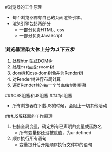 #浏览器的工作原理
- 每个浏览器都有自己的页面渲染引擎。
- 渲染引擎包括两部分
	- 一部分负责HTML、css
	- 一部分负责JavaScript
### 浏览器渲染大体上分为以下五步
1. 处理html生成DOM树
2. 处理css生成cssom树
3. dom树和css-dom树合并为Render树
4. 对Render树进行布局计算
5. 遍历Render树的每一个节点绘制到屏幕

###CSS阻塞和JS阻塞
####js阻塞
- 所有浏览器在下载JS的时候，会阻止一切其他活动

###JS解释器的工作原理
1. 扫描全局变量，确定所有已声明的变量或函数名
	- 所有变量都还没被赋值，为undefined
2. 顺序执行所有语句
	- 变量提升后开始顺序执行文件中的语句